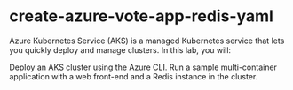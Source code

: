 # create-azure-vote-app-redis-yaml
Azure Kubernetes Service (AKS) is a managed Kubernetes service that lets you quickly deploy and manage clusters. In this lab, you will:

Deploy an AKS cluster using the Azure CLI.
Run a sample multi-container application with a web front-end and a Redis instance in the cluster.
